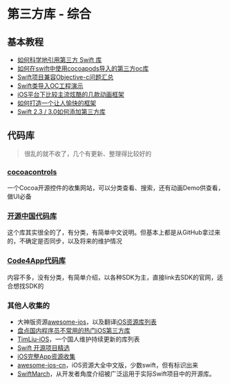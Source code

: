 # 第三方库 - 综合
## 基本教程
- [如何科学地引用第三方 Swift 库][1]
- [如何在swift中使用cocoapods导入的第三方oc库][2]
- [Swift项目兼容Objective-c问题汇总][3]
- [Swift类导入OC工程演示][4]
- [iOS平台下比较主流炫酷的几款动画框架][5]
- [如何打造一个让人愉快的框架][6]
- [Swift 2.3 / 3.0如何添加第三方库][7]

## 代码库
> 很乱的就不收了，几个有更新、整理得比较好的

### [cocoacontrols][8]
一个Cocoa开源控件的收集网站，可以分类查看、搜索，还有动画Demo供查看，做UI必备
### [开源中国代码库][9]
这个库其实很全的了，有分类，有简单中文说明。但基本上都是从GitHub拿过来的，不确定是否同步，以及将来的维护情况
### [Code4App代码库][10]
内容不多，没有分类，有简单介绍，以各种SDK为主，直接link去SDK的官网，适合想找SDK的
### 其他人收集的
- 大神版资源[awesome-ios][11]，以及翻译[iOS资源库列表][12]
- [盘点国内程序员不常用的热门iOS第三方库][13]
- [TimLiu-iOS][14]，一个国人维护持续更新的库列表
- [Swift 开源项目精选][15]
- [iOS完整App资源收集][16]
- [awesome-ios-cn][17]，iOS资源大全中文版，少数swift，但有标识出来
- [SwiftMarch][18]，从开发者角度介绍被广泛运用于实际Swift项目中的开源库。


[1]:	http://www.cocoachina.com/cms/wap.php?action=article&id=9201
[2]:	http://www.itnose.net/detail/6121925.html "如何在swift中使用cocoapods导入的第三方oc库"
[3]:	http://www.bubuko.com/infodetail-846370.html
[4]:	http://my.oschina.net/u/1418722/blog/275363
[5]:	https://github.com/sxyx2008/awesome-ios-animation
[6]:	http://onevcat.com/2016/01/create-framework/ "如何打造一个让人愉快的框架"
[7]:	https://kemchenj.github.io/2016/08/16/2016-08-12/ "Swift 2.3 / 3.0如何添加第三方库"
[8]:	https://www.cocoacontrols.com/
[9]:	http://www.oschina.net/ios/codingList
[10]:	http://code4app.com/resource#develop-class-library
[11]:	https://github.com/vsouza/awesome-ios "awesome-ios"
[12]:	http://app.memect.com/doc/ios.html#awesome-android "iOS资源库列表"
[13]:	http://segmentfault.com/a/1190000003849085 "盘点国内程序员不常用的热门iOS第三方库:看完,还敢自称”精通iOS开发”吗?"
[14]:	https://github.com/Tim9Liu9/TimLiu-iOS "TimLiu-iOS"
[15]:	https://github.com/ipader/SwiftGuide/blob/master/Featured.md
[16]:	http://www.henishuo.com/ios-app-fully-code/ "iOS完整App资源收集"
[17]:	https://github.com/jobbole/awesome-ios-cn "awesome-ios-cn"
[18]:	https://github.com/SwiftOldDriver/SwiftMarch "SwiftMarch"